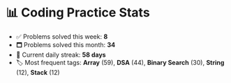 # 📊 Coding Practice Stats

- ✅ Problems solved this week: **8**
- 🗖️ Problems solved this month: **34**
- 📌 Current daily streak: **58 days**
- 🏷️ Most frequent tags: **Array** (59), **DSA** (44), **Binary Search** (30), **String** (12), **Stack** (12)
